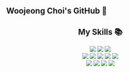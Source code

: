 ## Woojeong Choi's GitHub 👋
<!--![Woojeong's GitHub stats](https://github-readme-stats.vercel.app/api?username=wjeongchoi&theme=material-palenight&show_icons=true)-->
<div align=center><h2>My Skills 📚</h2></div>
<div align=center>
  <img src="https://img.shields.io/badge/typescript-3178C6.svg?style=for-the-badge&logo=typescript&logoColor=white" />
<img src="https://img.shields.io/badge/javascript-F7DF1E.svg?style=for-the-badge&logo=javascript&logoColor=white" />
  <img src="https://img.shields.io/badge/python-3776AB.svg?style=for-the-badge&logo=python&logoColor=white" />
<br/>
<img src="https://img.shields.io/badge/Next.js-000000.svg?style=for-the-badge&logo=nextdotjs&logoColor=white" />
<img src="https://img.shields.io/badge/nestJS-E0234E.svg?style=for-the-badge&logo=nestjs&logoColor=white" />
<img src="https://img.shields.io/badge/react-61DAFB.svg?style=for-the-badge&logo=react&logoColor=white" />

<img src="https://img.shields.io/badge/css-1572B6.svg?style=for-the-badge&logo=css3&logoColor=white" />

<img src="https://img.shields.io/badge/mysql-4479A1.svg?style=for-the-badge&logo=mysql&logoColor=white" />
<br/>
<img src="https://img.shields.io/badge/git-F05032.svg?style=for-the-badge&logo=git&logoColor=white" />
<img src="https://img.shields.io/badge/github-181717.svg?style=for-the-badge&logo=github&logoColor=white" />
<img src="https://img.shields.io/badge/slack-4A154B.svg?style=for-the-badge&logo=slack&logoColor=white" />
<img src="https://img.shields.io/badge/notion-000000.svg?style=for-the-badge&logo=notion&logoColor=white" />

</div>

<!--
**wjeongchoi/wjeongchoi** is a ✨ _special_ ✨ repository because its `README.md` (this file) appears on your GitHub profile.

Here are some ideas to get you started:

- 🔭 I’m currently working on ...
- 🌱 I’m currently learning ...
- 👯 I’m looking to collaborate on ...
- 🤔 I’m looking for help with ...
- 💬 Ask me about ...
- 📫 How to reach me: ...
- 😄 Pronouns: ...
- ⚡ Fun fact: ...
-->
